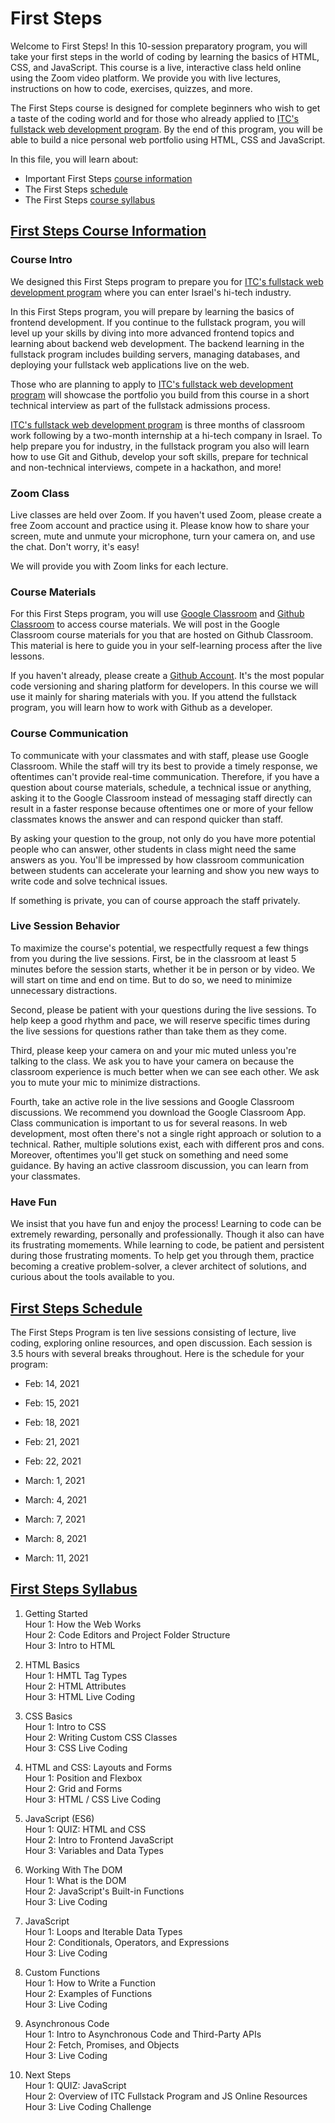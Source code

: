 # First Steps 

Welcome to First Steps! In this 10-session preparatory program, you will take your first steps in the world of coding by learning the basics of HTML, CSS, and JavaScript. This course is a live, interactive class held online using the Zoom video platform. We provide you with live lectures, instructions on how to code, exercises, quizzes, and more. 

The First Steps course is designed for complete beginners who wish to get a taste of the coding world and for those who already applied to [ITC's fullstack web development program](https://www.itc.tech). By the end of this program, you will be able to build a nice personal web portfolio using HTML, CSS and JavaScript.  

In this file, you will learn about: 

- Important First Steps [course information](#first-steps-course-information)
- The First Steps [schedule](#first-steps-schedule)
- The First Steps [course syllabus](#first-steps-syllabus)

## [First Steps Course Information](#first-steps-course-information)

### Course Intro

We designed this First Steps program to prepare you for [ITC's fullstack web development program](https://www.itc.tech) where you can enter Israel's hi-tech industry. 

In this First Steps program, you will prepare by learning the basics of frontend development. If you continue to the fullstack program, you will level up your skills by diving into more advanced frontend topics and learning about backend web development. The backend learning in the fullstack program includes building servers, managing databases, and deploying your fullstack web applications live on the web. 

Those who are planning to apply to [ITC's fullstack web development program](https://www.itc.tech) will showcase the portfolio you build from this course in a short technical interview as part of the fullstack admissions process. 

[ITC's fullstack web development program](https://www.itc.tech) is three months of classroom work following by a two-month internship at a hi-tech company in Israel. To help prepare you for industry, in the fullstack program you also will learn how to use Git and Github, develop your soft skills, prepare for technical and non-technical interviews, compete in a hackathon, and more! 

### Zoom Class

Live classes are held over Zoom. If you haven't used Zoom, please create a free Zoom account and practice using it. Please know how to share your screen, mute and unmute your microphone, turn your camera on, and use the chat. Don't worry, it's easy!  

We will provide you with Zoom links for each lecture.

### Course Materials

For this First Steps program, you will use [Google Classroom](https://classroom.google.com/u/1/c/MjU0NjEyNjE0MDcz) and [Github Classroom](https://classroom.github.com/classrooms/61113157-first-steps-feb-2021) to access course materials. We will post in the Google Classroom course materials for you that are hosted on Github Classroom. This material is here to guide you in your self-learning process after the live lessons.   

If you haven't already, please create a [Github Account](https://github.com/). It's the most popular code versioning and sharing platform for developers. In this course we will use it mainly for sharing materials with you. If you attend the fullstack program, you will learn how to work with Github as a developer.

### Course Communication

To communicate with your classmates and with staff, please use Google Classroom. While the staff will try its best to provide a timely response, we oftentimes can't provide real-time communication. Therefore, if you have a question about course materials, schedule, a technical issue or anything, asking it to the Google Classroom instead of messaging staff directly can result in a faster response because oftentimes one or more of your fellow classmates knows the answer and can respond quicker than staff. 

By asking your question to the group, not only do you have more potential people who can answer, other students in class might need the same answers as you. You'll be impressed by how classroom communication between students can accelerate your learning and show you new ways to write code and solve technical issues. 

If something is private, you can of course approach the staff privately.  

### Live Session Behavior

To maximize the course's potential, we respectfully request a few things from you during the live sessions. First, be in the classroom at least 5 minutes before the session starts, whether it be in person or by video. We will start on time and end on time. But to do so, we need to minimize unnecessary distractions.  

Second, please be patient with your questions during the live sessions. To help keep a good rhythm and pace, we will reserve specific times during the live sessions for questions rather than take them as they come. 

Third, please keep your camera on and your mic muted unless you're talking to the class. We ask you to have your camera on because the classroom experience is much better when we can see each other. We ask you to mute your mic to minimize distractions.  

Fourth, take an active role in the live sessions and Google Classroom discussions. We recommend you download the Google Classroom App. Class communication is important to us for several reasons. In web development, most often there's not a single right approach or solution to a technical. Rather, multiple solutions exist, each with different pros and cons. Moreover, oftentimes you'll get stuck on something and need some guidance. By having an active classroom discussion, you can learn from your classmates.

### Have Fun

We insist that you have fun and enjoy the process! Learning to code can be extremely rewarding, personally and professionally. Though it also can have its frustrating momements. While learning to code, be patient and persistent during those frustrating moments. To help get you through them, practice becoming a creative problem-solver, a clever architect of solutions, and curious about the tools available to you. 


## [First Steps Schedule](#first-steps-schedule)

The First Steps Program is ten live sessions consisting of lecture, live coding, exploring online resources, and open discussion. Each session is 3.5 hours with several breaks throughout. Here is the schedule for your program:

- Feb: 14, 2021  
- Feb: 15, 2021  
- Feb: 18, 2021  
- Feb: 21, 2021  
- Feb: 22, 2021  

- March: 1, 2021  
- March: 4, 2021  
- March: 7, 2021  
- March: 8, 2021  
- March: 11, 2021  


## [First Steps Syllabus](#first-steps-syllabus)

1. Getting Started  
Hour 1: How the Web Works  
Hour 2: Code Editors and Project Folder Structure  
Hour 3: Intro to HTML  
  
2. HTML Basics  
Hour 1: HMTL Tag Types  
Hour 2: HTML Attributes  
Hour 3: HTML Live Coding  

3. CSS Basics  
Hour 1: Intro to CSS  
Hour 2: Writing Custom CSS Classes  
Hour 3: CSS Live Coding  

4. HTML and CSS: Layouts and Forms  
Hour 1: Position and Flexbox  
Hour 2: Grid and Forms  
Hour 3: HTML / CSS Live Coding  

5. JavaScript (ES6)  
Hour 1: QUIZ: HTML and CSS  
Hour 2: Intro to Frontend JavaScript  
Hour 3: Variables and Data Types  

6. Working With The DOM  
Hour 1: What is the DOM  
Hour 2: JavaScript's Built-in Functions  
Hour 3: Live Coding  

7. JavaScript  
Hour 1: Loops and Iterable Data Types  
Hour 2: Conditionals, Operators, and Expressions  
Hour 3: Live Coding  

8.  Custom Functions  
Hour 1: How to Write a Function  
Hour 2: Examples of Functions  
Hour 3: Live Coding  

9. Asynchronous Code  
Hour 1: Intro to Asynchronous Code and Third-Party APIs   
Hour 2: Fetch, Promises, and Objects  
Hour 3: Live Coding  

10. Next Steps  
Hour 1: QUIZ: JavaScript  
Hour 2: Overview of ITC Fullstack Program and JS Online Resources  
Hour 3: Live Coding Challenge  

